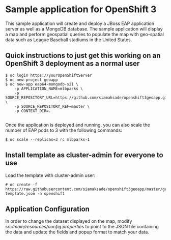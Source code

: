 # Sample application for OpenShift 3

This sample application will create and deploy a JBoss EAP application server as well as a MongoDB database.  The sample application will display a map and perform geospatial queries to populate the map with geo-spatial data such as League Baseball stadiums in the United States.


## Quick instructions to just get this working on an OpenShift 3 deployment as a normal user

````
$ oc login https://yourOpenShiftServer
$ oc new-project geoapp
$ oc new-app eap64-mongodb-s2i \
	-p APPLICATION_NAME=mlbparks \
	-p SOURCE_REPOSITORY_URL=https://github.com/siamaksade/openshift3geoapp.git \
	-p SOURCE_REPOSITORY_REF=master \
	-p CONTEXT_DIR=.
	
````
Once the application is deployed and running, you can also scale the number of EAP pods to 3 with the following commands:

````
$ oc scale --replicas=3 rc mlbparks-1
````

## Install template as cluster-admin for everyone to use

Load the template with cluster-admin user:

````
# oc create -f https://raw.githubusercontent.com/siamaksade/openshift3geoapp/master/geoapp-template.json -n openshift
````

## Application Configuration
In order to change the dataset displayed on the map, modify _src/main/resources/config.properties_ to point to the JSON file containing the data 
and update the fields and popup format to match your data.


